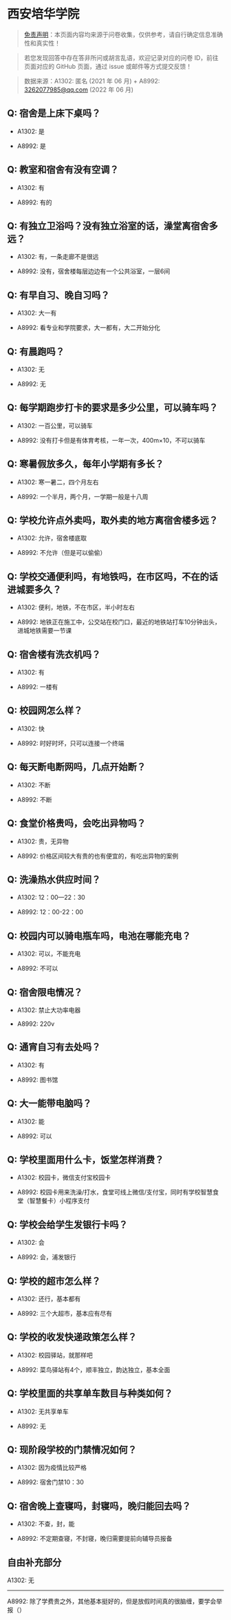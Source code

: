 # 西安培华学院

> [免责声明](https://colleges.chat/#_3)：本页面内容均来源于问卷收集，仅供参考，请自行确定信息准确性和真实性！

> 若您发现回答中存在答非所问或胡言乱语，欢迎记录对应的问卷 ID，前往页面对应的 GitHub 页面，通过 issue 或邮件等方式提交反馈！

> 数据来源：A1302: 匿名 (2021 年 06 月) + A8992: 3262077985@qq.com (2022 年 06 月)

## Q: 宿舍是上床下桌吗？

- A1302: 是

- A8992: 是

## Q: 教室和宿舍有没有空调？

- A1302: 有

- A8992: 有的

## Q: 有独立卫浴吗？没有独立浴室的话，澡堂离宿舍多远？

- A1302: 有，一条走廊不是很远

- A8992: 没有，宿舍楼每层边边有一个公共浴室，一层6间

## Q: 有早自习、晚自习吗？

- A1302: 大一有

- A8992: 看专业和学院要求，大一都有，大二开始分化

## Q: 有晨跑吗？

- A1302: 无

- A8992: 无

## Q: 每学期跑步打卡的要求是多少公里，可以骑车吗？

- A1302: 一百公里，可以骑车

- A8992: 没有打卡但是有体育考核，一年一次，400m×10，不可以骑车

## Q: 寒暑假放多久，每年小学期有多长？

- A1302: 寒一暑二，四个月左右

- A8992: 一个半月，两个月，一学期一般是十八周

## Q: 学校允许点外卖吗，取外卖的地方离宿舍楼多远？

- A1302: 允许，宿舍楼底取

- A8992: 不允许（但是可以偷偷）

## Q: 学校交通便利吗，有地铁吗，在市区吗，不在的话进城要多久？

- A1302: 便利，地铁，不在市区，半小时左右

- A8992: 地铁正在施工中，公交站在校门口，最近的地铁站打车10分钟出头，进城地铁需要一节课

## Q: 宿舍楼有洗衣机吗？

- A1302: 有

- A8992: 一楼有

## Q: 校园网怎么样？

- A1302: 快

- A8992: 时好时坏，只可以连接一个终端

## Q: 每天断电断网吗，几点开始断？

- A1302: 不断

- A8992: 不断

## Q: 食堂价格贵吗，会吃出异物吗？

- A1302: 贵，无异物

- A8992: 价格区间较大有贵的也有便宜的，有吃出异物的案例

## Q: 洗澡热水供应时间？

- A1302: 12：00—22：30

- A8992: 12：00-22：00

## Q: 校园内可以骑电瓶车吗，电池在哪能充电？

- A1302: 可以，不能充电

- A8992: 不可以

## Q: 宿舍限电情况？

- A1302: 禁止大功率电器

- A8992: 220v

## Q: 通宵自习有去处吗？

- A1302: 有

- A8992: 图书馆

## Q: 大一能带电脑吗？

- A1302: 能

- A8992: 可以

## Q: 学校里面用什么卡，饭堂怎样消费？

- A1302: 校园卡，微信支付宝校园卡

- A8992: 校园卡用来洗澡/打水，食堂可线上微信/支付宝，同时有学校智慧食堂（智慧餐卡）小程序支付

## Q: 学校会给学生发银行卡吗？

- A1302: 会

- A8992: 会，浦发银行

## Q: 学校的超市怎么样？

- A1302: 还行，基本都有

- A8992: 三个大超市，基本应有尽有

## Q: 学校的收发快递政策怎么样？

- A1302: 校园驿站，就那样吧

- A8992: 菜鸟驿站有4个，顺丰独立，韵达独立，基本全面

## Q: 学校里面的共享单车数目与种类如何？

- A1302: 无共享单车

- A8992: 无

## Q: 现阶段学校的门禁情况如何？

- A1302: 因为疫情比较严格

- A8992: 宿舍门禁10：30

## Q: 宿舍晚上查寝吗，封寝吗，晚归能回去吗？

- A1302: 不查，封，能

- A8992: 不定期查寝，不封寝，晚归需要提前向辅导员报备

## 自由补充部分

A1302: 无

***

A8992: 除了学费贵之外，其他基本挺好的，但是放假时间真的很脑缠，要学会举报（）